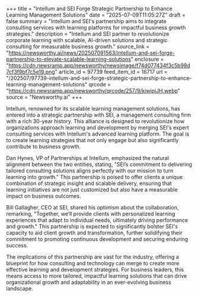 +++
title = "Intellum and SEI Forge Strategic Partnership to Enhance Learning Management Solutions"
date = "2025-07-09T11:05:27Z"
draft = false
summary = "Intellum and SEI's partnership aims to integrate consulting services with learning platforms for impactful business growth strategies."
description = "Intellum and SEI partner to revolutionize corporate learning with scalable, AI-driven solutions and strategic consulting for measurable business growth."
source_link = "https://newsworthy.ai/news/202507091563/intellum-and-sei-forge-partnership-to-elevate-scalable-learning-solutions"
enclosure = "https://cdn.newsramp.app/newsworthy/newsimage/f74d077434f3c5b98d7cf3f9bf7c5e19.png"
article_id = 97739
feed_item_id = 16717
url = "/202507/97739-intellum-and-sei-forge-strategic-partnership-to-enhance-learning-management-solutions"
qrcode = "https://cdn.newsramp.app/newsworthy/qrcode/257/9/kiwipjJH.webp"
source = "Newsworthy.ai"
+++

<p>Intellum, renowned for its scalable learning management solutions, has entered into a strategic partnership with SEI, a management consulting firm with a rich 30-year history. This alliance is designed to revolutionize how organizations approach learning and development by merging SEI's expert consulting services with Intellum's advanced learning platform. The goal is to create learning strategies that not only engage but also significantly contribute to business growth.</p><p>Dan Hynes, VP of Partnerships at Intellum, emphasized the natural alignment between the two entities, stating, "SEI’s commitment to delivering tailored consulting solutions aligns perfectly with our mission to turn learning into growth." This partnership is poised to offer clients a unique combination of strategic insight and scalable delivery, ensuring that learning initiatives are not just customized but also have a measurable impact on business outcomes.</p><p>Bill Gallagher, CEO at SEI, shared his optimism about the collaboration, remarking, "Together, we’ll provide clients with personalized learning experiences that adapt to individual needs, ultimately driving performance and growth." This partnership is expected to significantly bolster SEI's capacity to aid client growth and transformation, further solidifying their commitment to promoting continuous development and securing enduring success.</p><p>The implications of this partnership are vast for the industry, offering a blueprint for how consulting and technology can merge to create more effective learning and development strategies. For business leaders, this means access to more tailored, impactful learning solutions that can drive organizational growth and adaptability in an ever-evolving business landscape.</p>